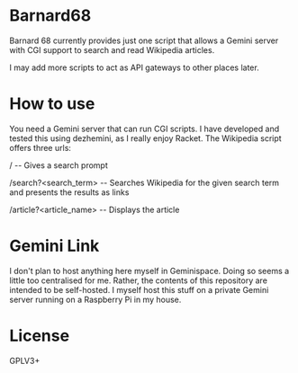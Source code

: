 # Barnard68

Barnard 68 currently provides just one script that allows a Gemini server with CGI support to search and read Wikipedia articles.

I may add more scripts to act as API gateways to other places later.

# How to use

You need a Gemini server that can run CGI scripts. I have developed and tested this using dezhemini, as I really enjoy Racket. The Wikipedia script offers three urls:

/ -- Gives a search prompt

/search?<search_term> -- Searches Wikipedia for the given search term and presents the results as links

/article?<article_name> -- Displays the article

# Gemini Link

I don't plan to host anything here myself in Geminispace. Doing so seems a little too centralised for me. Rather, the contents of this repository are intended to be self-hosted. I myself host this stuff on a private Gemini server running on a Raspberry Pi in my house.

# License

GPLV3+
